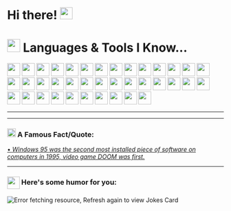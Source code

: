 # Hi there! <img src="https://github.com/TheDudeThatCode/TheDudeThatCode/blob/master/Assets/Hi.gif" width="29px" height="28">

<div>
      <h1><img src="https://media.giphy.com/media/ObNTw8Uzwy6KQ/giphy.gif" width="30px">&nbsp;Languages & Tools I Know...</h1>
      <p align='left'>
      <img height="30" src="https://img.shields.io/badge/html5-%23E34F26.svg?style=for-the-badge&logo=html5&logoColor=white">
      <img height="30" src="https://img.shields.io/badge/css3-%231572B6.svg?style=for-the-badge&logo=css3&logoColor=white"> </code>
      <img height="30" src="https://img.shields.io/badge/SASS-hotpink.svg?style=for-the-badge&logo=SASS&logoColor=white"> </code>
      <img height="30" src="https://img.shields.io/badge/javascript-%23323330.svg?style=for-the-badge&logo=javascript&logoColor=%23F7DF1E"> </code>
      <img height="30" src="https://img.shields.io/badge/typescript-%23007ACC.svg?style=for-the-badge&logo=typescript&logoColor=white"> </code>
      <img height="30" src="https://img.shields.io/badge/node.js-6DA55F?style=for-the-badge&logo=node.js&logoColor=white"> </code>
      <img height="30" src="https://img.shields.io/badge/react-%2320232a.svg?style=for-the-badge&logo=react&logoColor=%2361DAFB"> </code>
      <img height="30" src="https://img.shields.io/badge/angular.js-%23E23237.svg?style=for-the-badge&logo=angularjs&logoColor=white"> </code>
      <img height="30" src="https://img.shields.io/badge/styled--components-DB7093?style=for-the-badge&logo=styled-components&logoColor=white"> </code>
      <img height="30" src="https://img.shields.io/badge/jquery-%230769AD.svg?style=for-the-badge&logo=jquery&logoColor=white"> </code>
      <img height="30" src="https://img.shields.io/badge/MUI-%230081CB.svg?style=for-the-badge&logo=mui&logoColor=white"> </code>
      <img height="30" src="https://img.shields.io/badge/tailwindcss-%2338B2AC.svg?style=for-the-badge&logo=tailwind-css&logoColor=white"> </code>
      <img height="30" src="https://img.shields.io/badge/express.js-%23404d59.svg?style=for-the-badge&logo=express&logoColor=%2361DAFB"> </code>
      <img height="30" src="https://img.shields.io/badge/nestjs-%23E0234E.svg?style=for-the-badge&logo=nestjs&logoColor=white"> </code>
      <img height="30" src="https://img.shields.io/badge/MongoDB-%234ea94b.svg?style=for-the-badge&logo=mongodb&logoColor=white"> </code>
      <img height="30" src="https://img.shields.io/badge/postgres-%23316192.svg?style=for-the-badge&logo=postgresql&logoColor=white"> </code>
      <img height="30" src="https://img.shields.io/badge/-Swagger-%23Clojure?style=for-the-badge&logo=swagger&logoColor=white"> </code>
      <img height="30" src="https://img.shields.io/badge/git-%23F05033.svg?style=for-the-badge&logo=git&logoColor=white"> </code>
      <img height="30" src="https://img.shields.io/badge/c-%2300599C.svg?style=for-the-badge&logo=c&logoColor=white"> </code>
      <img height="30" src="https://img.shields.io/badge/c%23-%23239120.svg?style=for-the-badge&logo=c-sharp&logoColor=white"> </code>
      <img height="30" src="https://img.shields.io/badge/rust-%23000000.svg?style=for-the-badge&logo=rust&logoColor=white"> </code>
      <img height="30" src="https://img.shields.io/badge/Solidity-%23363636.svg?style=for-the-badge&logo=solidity&logoColor=white"> </code>
      <img height="30" src="https://img.shields.io/badge/Ethereum-3C3C3D?style=for-the-badge&logo=Ethereum&logoColor=white"> </code>
      <img height="30" src="https://img.shields.io/badge/Binance-FCD535?style=for-the-badge&logo=binance&logoColor=white"> </code>
      <img height="30" src="https://img.shields.io/badge/tether-168363?style=for-the-badge&logo=tether&logoColor=white"> </code>
      <img height="30" src="https://img.shields.io/badge/github%20actions-%232671E5.svg?style=for-the-badge&logo=githubactions&logoColor=white"> </code>
      <img height="30" src="https://img.shields.io/badge/firebase-%23039BE5.svg?style=for-the-badge&logo=firebase"> </code>
      <img height="30" src="https://img.shields.io/badge/heroku-%23430098.svg?style=for-the-badge&logo=heroku&logoColor=white"> </code>
      <img height="30" src="https://img.shields.io/badge/adobe%20photoshop-%2331A8FF.svg?style=for-the-badge&logo=adobe%20photoshop&logoColor=white"> </code>
      <img height="30" src="https://img.shields.io/badge/figma-%23F24E1E.svg?style=for-the-badge&logo=figma&logoColor=white"> </code>
      <img height="30" src="https://img.shields.io/badge/-Storybook-FF4785?style=for-the-badge&logo=storybook&logoColor=white"> </code>
      <img height="30" src="https://img.shields.io/badge/CodePen-white?style=for-the-badge&logo=codepen&logoColor=black"> </code>
      <img height="30" src="https://img.shields.io/badge/Codesandbox-040404?style=for-the-badge&logo=codesandbox&logoColor=DBDBDB"> </code>
      <img height="30" src="https://img.shields.io/badge/sublime_text-%23575757.svg?style=for-the-badge&logo=sublime-text&logoColor=important"> </code>
      <img height="30" src="https://img.shields.io/badge/Visual%20Studio%20Code-0078d7.svg?style=for-the-badge&logo=visual-studio-code&logoColor=white"> </code>
      <img height="30" src="https://img.shields.io/badge/ESLint-4B3263?style=for-the-badge&logo=eslint&logoColor=white"> </code>
      <img height="30" src="https://img.shields.io/badge/Postman-FF6C37?style=for-the-badge&logo=postman&logoColor=white"> </code>
      <img height="30" src="https://img.shields.io/badge/Trello-%23026AA7.svg?style=for-the-badge&logo=Trello&logoColor=white"> </code>
      </p>
    </div>

---
---

### <img alt="GIF" src="https://github.com/TheDudeThatCode/TheDudeThatCode/blob/master/Assets/hmm.gif" width="20vw" height="20vw"/> A Famous Fact/Quote:

<a href="https://github.com/marketplace/actions/quote-readme">
<!--STARTS_HERE_QUOTE_README-->
• <i>Windows 95 was the second most installed piece of software on computers in 1995, video game DOOM was first.</i>
<!--ENDS_HERE_QUOTE_README-->
</a>

---

### <img align ='center' src='https://media2.giphy.com/media/UQDSBzfyiBKvgFcSTw/giphy.gif?cid=ecf05e47p3cd513axbek3f56ti3jzizq8hincw20jauyyfyw&rid=giphy.gif' width ='29px' height="29px"> Here's some humor for you:

<img src="https://readme-jokes.vercel.app/api" alt="Error fetching resource, Refresh again to view Jokes Card" />
